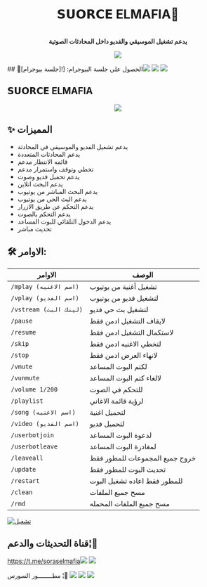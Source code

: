 <h1 align="center"><b>𝗦𝗨𝗢𝗥𝗖𝗘 ELMAFIA🦖</b></h1>

<p align="center">
    <br><b>يدعم تشغيل الموسيقي والفديو داخل المحادثات الصوتية</b><br>
</p>
<p align="center">
    <a href="https://www.python.org/" alt="اللغة المستخدمة"> <img src="https://img.shields.io/badge/Made%20with-Python-black.svg?style=flat-square&logo=python&logoColor=blue&color=red" /></a>
</p>
## 🧪الحصول علي جلسة البيوجرام:
[![جلسة بيوجرام]<a href="https://t.me/ELRASAMbot"><img src="https://img.shields.io/badge/Dev%20ELRASAM-blue.svg?style=for-the-badge&logo=استخراج جلسه"></a> <a href="https://t.me/ELRASAMbot"><img src="https://img.shields.io/badge/استخراج جلسه-blue.svg?style=for-the-badge&logo=جلسه بيروجرام"></a> <a href="https://t.me/ELRASAMbot"><img src="https://img.shields.io/badge/جلسه بيروجرام -blue.svg?style=for-the-badge&logo=ELRASAM"></a>

## 𝗦𝗨𝗢𝗥𝗖𝗘 ELMAFIA 
<p align="center">
  <img src="https://telegra.ph/file/b144db94dc0db0fd86526.jpg">
</p>

## ✨ المميزات
- يدعم تشغيل الفديو والموسيقي في المحادثة
- يدعم المحادثات المتعددة
- قائمه الانتظار مدعم
- تخطي وتوقف واستمرار مدعم
- يدعم تحميل فديو وصوت 
- يدعم البحث انلاين
- يدعم البحث المباشر من يوتيوب
- يدعم البث الحي من يوتيوب
- يدعم التحكم عن طريق الازرار
- يدعم التحكم بالصوت
- يدعم الدخول التلقائي للبوت المساعد
- تحديث مباشر

## 🛠 الاوامر:
| الاوامر | الوصف |
| ------ | ------ |
| `/mplay (اسم الاغنيه)` | تشغيل أغنية من يوتيوب |
| `/vplay (اسم الفديو)` | لتشغيل فديو من يوتيوب |
| `/vstream (لينك البث)` | لتشغيل بث حي فديو|
| `/pause` | لايقاف التشغيل ادمن فقط |
| `/resume` | لاستكمال التشغيل ادمن فقط |
| `/skip` | لتخطي الاغنيه ادمن فقط |
| `/stop` | لانهاء العرض ادمن فقط |
| `/vmute` | لكتم البوت المساعد |
| `/vunmute` | لالغاء كتم البوت المساعد |
| `/volume 1/200` | للتحكم في الصوت  |
| `/playlist` | لرؤية قائمة الاغاني |
| `/song (اسم الاغنيه)` | لتحميل اغنية |
| `/video (اسم الفديو)` | لتحميل فديو |
| `/userbotjoin` | لدعوة البوت المساعد |
| `/userbotleave` | لمغادرة البوت المساعد |
| `/leaveall` | خروج جميع المجموعات للمطور فقط |
| `/update` | تحديث البوت للمطور فقط |
| `/restart` | للمطور فقط اعاده تشغيل البوت |
| `/clean` | مسح جميع الملفات |
| `/rmd` | مسح جميع الملفات المحمله |


[![تشغيل](https://www.herokucdn.com/deploy/button.svg)](https://heroku.com/deploy?template=https://github.com/soursELRASAM/bonnU)






## قناة التحديثات والدعم¦🐰
<a href="">https://t.me/soraselmafia<img src="https://img.shields.io/badge/Join-Group%20Support-blue.svg?style=for-the-badge&logo=Telegram"></a> <a href="https://t.me/ELRASRM"><img src="https://img.shields.io/badge/Join-Updates%20Channel-blue.svg?style=for-the-badge&logo=Telegram"></a>



مطــــــــور السورس ¦🦦
<a href="https://t.me/AMIRMAFIA11"><img src="https://img.shields.io/badge/Dev%20ELRASAM-blue.svg?style=for-the-badge&logo=ELRASAM"></a> <a href="https://t.me/E_L_R_A_S_A_M"><img src="https://img.shields.io/badge/يـــــوزرا آلَرًسًــــــــآمِ-blue.svg?style=for-the-badge&logo=ELRASAM"></a> <a href="https://t.me/E_R_S_A_M1"><img src="https://img.shields.io/badge/ELRASAM2-blue.svg?style=for-the-badge&logo=ELRASAM"></a>
